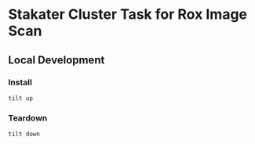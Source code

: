 # Stakater Cluster Task for Rox Image Scan

## Local Development

### Install

```
tilt up
```

### Teardown

```
tilt down
```